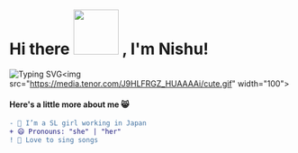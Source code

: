 <h1>Hi there <img src="https://media.tenor.com/nizBbUOEelMAAAAi/sweethouse-hello.gif" width="80"> , I'm Nishu!</h1>
    
![Typing SVG](https://readme-typing-svg.herokuapp.com?font=cairo&size=25&duration=6000&color=FF00FF&width=460&lines=I'm+a+front-end+developer;With+a+bit+of+Backend+knowledge;)<img src="https://media.tenor.com/J9HLFRGZ_HUAAAAi/cute.gif" width="100">


<h4> Here's a little more about me 😸 </h4>

```diff
- 🔭 I’m a SL girl working in Japan
+ 😄 Pronouns: "she" | "her"
! 🎵 Love to sing songs
```
